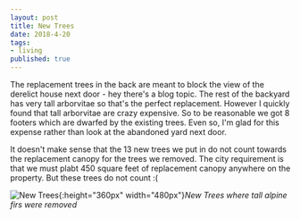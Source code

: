 ```yaml
---
layout: post
title: New Trees
date: 2018-4-20
tags:
- living
published: true
---
```


The replacement trees in the back are meant to block the view of the derelict house next door - hey there's a blog topic.  The rest of the backyard has very tall arborvitae so that's the perfect replacement.  However I quickly found that tall arborvitae are crazy expensive.  So to be reasonable we got 8 footers which are dwarfed by the existing trees.  Even so, I'm glad for this expense rather than look at the abandoned yard next door.

It doesn't make sense that the 13 new trees we put in do not count towards the replacement canopy for the trees we removed.  The city requirement is that we must plabt 450 square feet of replacement canopy anywhere on the property.  But these trees do not count :(


![New Trees](){:height="360px" width="480px"}*New Trees where tall alpine firs were removed*

